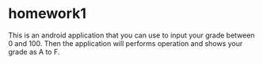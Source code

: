# homework1
This is an android application that you can use to input your grade between 0 and 100.
Then the application will performs operation and shows your grade as A to F.
